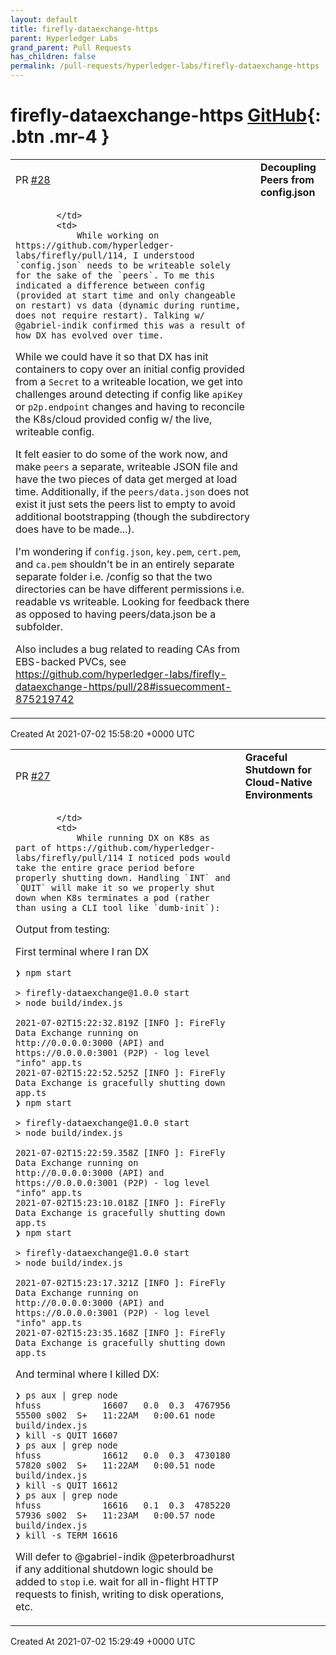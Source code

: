 ```yaml
---
layout: default
title: firefly-dataexchange-https
parent: Hyperledger Labs
grand_parent: Pull Requests
has_children: false
permalink: /pull-requests/hyperledger-labs/firefly-dataexchange-https
---
```


# firefly-dataexchange-https <span class="fs-3 right-align">[GitHub](https://github.com/hyperledger-labs/firefly-dataexchange-https){: .btn .mr-4 }</span>


<div>
    <table>
        <tr>
            <td>
                PR <a href="https://github.com/hyperledger-labs/firefly-dataexchange-https/pull/28" class=".btn">#28</a>
            </td>
            <td>
                <b>
                    Decoupling Peers from config.json
                </b>
            </td>
        </tr>
        <tr>
            <td>
                
            </td>
            <td>
                While working on https://github.com/hyperledger-labs/firefly/pull/114, I understood `config.json` needs to be writeable solely for the sake of the `peers`. To me this indicated a difference between config (provided at start time and only changeable on restart) vs data (dynamic during runtime, does not require restart). Talking w/ @gabriel-indik confirmed this was a result of how DX has evolved over time.

While we could have it so that DX has init containers to copy over an initial config provided from a `Secret` to a writeable location, we get into challenges around detecting if config like `apiKey` or `p2p.endpoint` changes and having to reconcile the K8s/cloud provided config w/ the live, writeable config.

It felt easier to do some of the work now, and make `peers` a separate, writeable JSON file and have the two pieces of data get merged at load time. Additionally, if the `peers/data.json` does not exist it just sets the peers list to empty to avoid additional bootstrapping (though the subdirectory does have to be made...).

I'm wondering if `config.json`, `key.pem`, `cert.pem`, and `ca.pem` shouldn't be in an entirely separate separate folder i.e. /config so that the two directories can be have different permissions i.e. readable vs writeable. Looking for feedback there as opposed to having peers/data.json be a subfolder.

Also includes a bug related to reading CAs from EBS-backed PVCs, see https://github.com/hyperledger-labs/firefly-dataexchange-https/pull/28#issuecomment-875219742
            </td>
        </tr>
    </table>
    <div class="right-align">
        Created At 2021-07-02 15:58:20 +0000 UTC
    </div>
</div>

<div>
    <table>
        <tr>
            <td>
                PR <a href="https://github.com/hyperledger-labs/firefly-dataexchange-https/pull/27" class=".btn">#27</a>
            </td>
            <td>
                <b>
                    Graceful Shutdown for Cloud-Native Environments
                </b>
            </td>
        </tr>
        <tr>
            <td>
                
            </td>
            <td>
                While running DX on K8s as part of https://github.com/hyperledger-labs/firefly/pull/114 I noticed pods would take the entire grace period before properly shutting down. Handling `INT` and `QUIT` will make it so we properly shut down when K8s terminates a pod (rather than using a CLI tool like `dumb-init`):

Output from testing:

First terminal where I ran DX
```shell
❯ npm start

> firefly-dataexchange@1.0.0 start
> node build/index.js

2021-07-02T15:22:32.819Z [INFO ]: FireFly Data Exchange running on http://0.0.0.0:3000 (API) and https://0.0.0.0:3001 (P2P) - log level "info" app.ts
2021-07-02T15:22:52.525Z [INFO ]: FireFly Data Exchange is gracefully shutting down app.ts
❯ npm start

> firefly-dataexchange@1.0.0 start
> node build/index.js

2021-07-02T15:22:59.358Z [INFO ]: FireFly Data Exchange running on http://0.0.0.0:3000 (API) and https://0.0.0.0:3001 (P2P) - log level "info" app.ts
2021-07-02T15:23:10.018Z [INFO ]: FireFly Data Exchange is gracefully shutting down app.ts
❯ npm start

> firefly-dataexchange@1.0.0 start
> node build/index.js

2021-07-02T15:23:17.321Z [INFO ]: FireFly Data Exchange running on http://0.0.0.0:3000 (API) and https://0.0.0.0:3001 (P2P) - log level "info" app.ts
2021-07-02T15:23:35.168Z [INFO ]: FireFly Data Exchange is gracefully shutting down app.ts
```

And terminal where I killed DX:
```
❯ ps aux | grep node
hfuss            16607   0.0  0.3  4767956  55500 s002  S+   11:22AM   0:00.61 node build/index.js
❯ kill -s QUIT 16607
❯ ps aux | grep node
hfuss            16612   0.0  0.3  4730180  57820 s002  S+   11:22AM   0:00.51 node build/index.js
❯ kill -s QUIT 16612
❯ ps aux | grep node
hfuss            16616   0.1  0.3  4785220  57936 s002  S+   11:23AM   0:00.57 node build/index.js
❯ kill -s TERM 16616
```

Will defer to @gabriel-indik @peterbroadhurst if any additional shutdown logic should be added to `stop` i.e. wait for all in-flight HTTP requests to finish, writing to disk operations, etc.
            </td>
        </tr>
    </table>
    <div class="right-align">
        Created At 2021-07-02 15:29:49 +0000 UTC
    </div>
</div>

